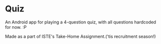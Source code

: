 # Quiz

An Android app for playing a 4-question quiz, with all questions hardcoded for now. :P

Made as a part of ISTE's Take-Home Assignment.('tis recruitment season!)
